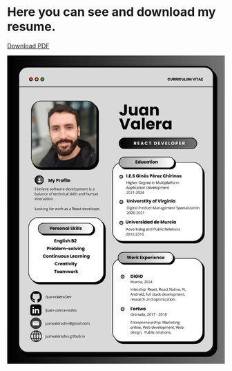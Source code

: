# Here you can see and download my resume.

[Download PDF](/CV_JuanValera.pdf)

![CV_JuanValera.jpg](/assets/CV_JuanValera.jpg)
